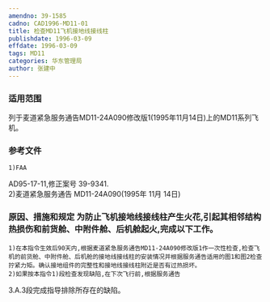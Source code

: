 ```yaml
---
amendno: 39-1585  
cadno: CAD1996-MD11-01  
title: 检查MD11飞机接地线接线柱  
publishdate: 1996-03-09  
effdate: 1996-03-09  
tags: MD11  
categories: 华东管理局  
author: 张建中  
---
```

  
### 适用范围  
列于麦道紧急服务通告MD11-24A090修改版1(1995年11月14日)上的MD11系列飞机。  
  
<!--more-->  
### 参考文件  
    1)FAA  
AD95-17-11,修正案号 39-9341.  
    2)麦道紧急服务通告 MD11-24A090(1995年 11月 14日)  
  
### 原因、措施和规定 为防止飞机接地线接线柱产生火花,引起其相邻结构热损伤和前货舱、中附件舱、后机舱起火,完成以下工作。  
    1)在本指令生效后90天内,根据麦道紧急服务通告MD11-24A090修改版1作一次性检查,检查飞机的前货舱、中附件舱、后机舱的接地线接线柱的安装情况并根据服务通告适用的图1和图2检查拧紧力矩。确认接地组件的完整性和接地线接线柱附近是否有过热损坏。  
    2)如果按本指令1)段检查发现缺陷,在下次飞行前,根据服务通告  
3.A.3段完成指导排除所存在的缺陷。  
